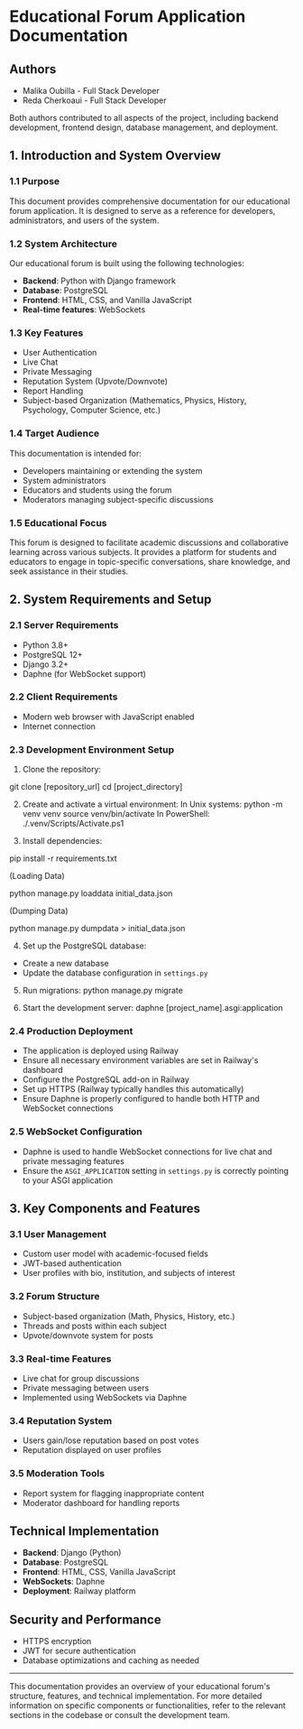 # Educational Forum Application Documentation

## Authors

- Malika Oubilla - Full Stack Developer
- Reda Cherkoaui - Full Stack Developer

Both authors contributed to all aspects of the project, including backend development, frontend design, database management, and deployment.

## 1. Introduction and System Overview

### 1.1 Purpose

This document provides comprehensive documentation for our educational forum application. It is designed to serve as a reference for developers, administrators, and users of the system.

### 1.2 System Architecture

Our educational forum is built using the following technologies:

- **Backend**: Python with Django framework
- **Database**: PostgreSQL
- **Frontend**: HTML, CSS, and Vanilla JavaScript
- **Real-time features**: WebSockets

### 1.3 Key Features

- User Authentication
- Live Chat
- Private Messaging
- Reputation System (Upvote/Downvote)
- Report Handling
- Subject-based Organization (Mathematics, Physics, History, Psychology, Computer Science, etc.)

### 1.4 Target Audience

This documentation is intended for:

- Developers maintaining or extending the system
- System administrators
- Educators and students using the forum
- Moderators managing subject-specific discussions

### 1.5 Educational Focus

This forum is designed to facilitate academic discussions and collaborative learning across various subjects. It provides a platform for students and educators to engage in topic-specific conversations, share knowledge, and seek assistance in their studies.

## 2. System Requirements and Setup

### 2.1 Server Requirements

- Python 3.8+
- PostgreSQL 12+
- Django 3.2+
- Daphne (for WebSocket support)

### 2.2 Client Requirements

- Modern web browser with JavaScript enabled
- Internet connection

### 2.3 Development Environment Setup

1. Clone the repository:

  git clone [repository_url]
  cd [project_directory]

2. Create and activate a virtual environment:
In Unix systems:
  python -m venv venv
  source venv/bin/activate
In PowerShell:
  ./.venv/Scripts/Activate.ps1

3. Install dependencies:
  
  pip install -r requirements.txt

  (Loading  Data)

  python manage.py loaddata initial_data.json

  (Dumping  Data)

  python manage.py dumpdata > initial_data.json

4. Set up the PostgreSQL database:
- Create a new database
- Update the database configuration in `settings.py`

5. Run migrations:
  python manage.py migrate

6. Start the development server:
  daphne [project_name].asgi:application

### 2.4 Production Deployment

- The application is deployed using Railway
- Ensure all necessary environment variables are set in Railway's dashboard
- Configure the PostgreSQL add-on in Railway
- Set up HTTPS (Railway typically handles this automatically)
- Ensure Daphne is properly configured to handle both HTTP and WebSocket connections

### 2.5 WebSocket Configuration

- Daphne is used to handle WebSocket connections for live chat and private messaging features
- Ensure the `ASGI_APPLICATION` setting in `settings.py` is correctly pointing to your ASGI application

## 3. Key Components and Features

### 3.1 User Management

- Custom user model with academic-focused fields
- JWT-based authentication
- User profiles with bio, institution, and subjects of interest

### 3.2 Forum Structure

- Subject-based organization (Math, Physics, History, etc.)
- Threads and posts within each subject
- Upvote/downvote system for posts

### 3.3 Real-time Features

- Live chat for group discussions
- Private messaging between users
- Implemented using WebSockets via Daphne

### 3.4 Reputation System

- Users gain/lose reputation based on post votes
- Reputation displayed on user profiles

### 3.5 Moderation Tools

- Report system for flagging inappropriate content
- Moderator dashboard for handling reports

## Technical Implementation

- **Backend**: Django (Python)
- **Database**: PostgreSQL
- **Frontend**: HTML, CSS, Vanilla JavaScript
- **WebSockets**: Daphne
- **Deployment**: Railway platform

## Security and Performance

- HTTPS encryption
- JWT for secure authentication
- Database optimizations and caching as needed

---

This documentation provides an overview of your educational forum's structure, features, and technical implementation. For more detailed information on specific components or functionalities, refer to the relevant sections in the codebase or consult the development team.